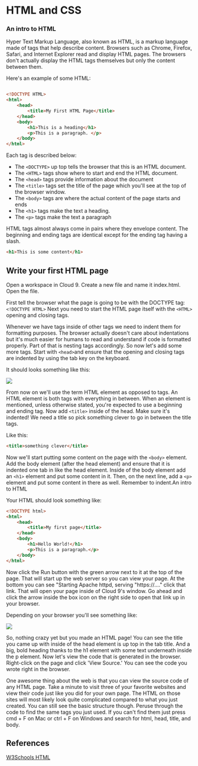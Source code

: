 HTML and CSS
========

### An intro to HTML 

Hyper Text Markup Language, also known as HTML, is a markup language made of tags that help describe content. Browsers such as Chrome, Firefox, Safari, and Internet Explorer read and display HTML pages. The browsers don't actually display the HTML tags themselves but only the content between them. 

Here's an example of some HTML:

```HTML

<!DOCTYPE HTML>
<html>
	<head>
		<title>My First HTML Page</title>		
	</head>
	<body>
		<h1>This is a heading</h1>
		<p>This is a paragraph. </p>
	</body>
</html>

```

Each tag is described below:
* The `<DOCTYPE>` up top tells the browser that this is an HTML document. 
* The `<HTML>` tags show where to start and end the HTML document.
* The `<head>` tags provide information about the document
* The `<title>` tags set the title of the page which you'll see at the top of the browser window.
* The `<body>` tags are where the actual content of the page starts and ends
* The `<h1>` tags make the text a heading. 
* The `<p>` tags make the text a paragraph

HTML tags almost always come in pairs where they envelope content. The beginning and ending tags are identical except for the ending tag having a slash.

```HTML
<h1>This is some content</h1>
```

## Write your first HTML page

Open a workspace in Cloud 9. Create a new file and name it index.html. Open the file.

First tell the browser what the page is going to be with the DOCTYPE tag: `<!DOCTYPE HTML>`
Next you need to start the HTML page itself with the `<HTML>` opening and closing tags.

Whenever we have tags inside of other tags we need to indent them for formatting purposes. The browser actually doesn't care about indentations but it's much easier for humans to 
read and understand if code is formatted properly. Part of that is nesting tags accordingly. So now let's add some more tags. 
Start with `<head>`and ensure that the opening and closing tags are indented by using the tab key on the keyboard. 

It should looks something like this:

<img src="http://i.imgur.com/BwZDmP9.png" />

From now on we'll use the term HTML element as opposed to tags. An HTML element is both tags with everything in between. When an element is mentioned, unless otherwise stated, you're expected to use a beginning and ending tag.
Now add `<title>` inside of the head. Make sure it's indented! We need a title so pick something clever to go in between the title tags.

Like this: 
```html
<title>something clever</title>
```

Now we'll start putting some content on the page with the `<body>` element. Add the body element (after the head element) and ensure that it is indented one tab in like the head element. 
Inside of the body element add an `<h1>` element and put some content in it. Then, on the next line, add a `<p>` element and put some content in there as well. Remember to indent.An intro to HTML

Your HTML should look something like:

```HTML
<!DOCTYPE html>
<html>
    <head>
        <title>My first page</title>
    </head>
    <body>
        <h1>Hello World!</h1>
        <p>This is a paragraph.</p>
    </body>
</html>
```

Now click the Run button with the green arrow next to it at the top of the page. That will start up the web server so you can view your page. 
At the bottom you can see "Starting Apache httpd, serving "https://...." click that link. That will open your page inside of Cloud 9's window. 
Go ahead and click the arrow inside the box icon on the right side to open that link up in your browser. 

Depending on your browser you'll see something like:

<img src="http://i.imgur.com/XSNoC6u.png" />

So, nothing crazy yet but you made an HTML page! You can see the title you came up with inside of the head element is up top in the tab title. 
And a big, bold heading thanks to the h1 element with some text underneath inside the p element. Now let's view the code that is generated in the browser.
Right-click on the page and click 'View Source.' You can see the code you wrote right in the browser. 

One awesome thing about the web is that you can view the source code of any HTML page. Take a minute to visit three of your favorite websites and view their code just like you did for your own page.
The HTML on those sites will most likely look quite complicated compared to what you just created. You can still see the basic structure though. Peruse through the code to find the same tags you just used.
If you can't find them just press cmd + F on Mac or ctrl + F on Windows and search for html, head, title, and body. 



## References

[W3Schools HTML](http://www.w3schools.com/html/html_intro.asp)

